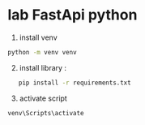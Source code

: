 # lab FastApi python 

1. install venv
```bash
python -m venv venv
```
2. install library :
```bash
   pip install -r requirements.txt
```

3. activate script 
```bash
venv\Scripts\activate
```